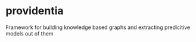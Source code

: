 # providentia
Framework for building knowledge based graphs and extracting predicitive models out of them
